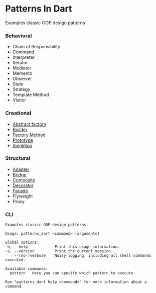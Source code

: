 Patterns In Dart
===================

Examples classic OOP design patterns

### Behavioral
* Chain of Responsibility
* Command
* Interpreter
* Iterator
* Mediator
* Memento
* Observer
* State
* Strategy
* Template Method
* Visitor

### Creational
* [Abstract factory](https://github.com/keygenqt/skill-patterns-dart/tree/main/lib/src/patterns/creational/abstract_factory)
* [Builder](https://github.com/keygenqt/skill-patterns-dart/tree/main/lib/src/patterns/creational/builder)
* [Factory Method](https://github.com/keygenqt/skill-patterns-dart/tree/main/lib/src/patterns/creational/factory_method)
* [Prototype](https://github.com/keygenqt/skill-patterns-dart/tree/main/lib/src/patterns/creational/prototype)
* [Singleton](https://github.com/keygenqt/skill-patterns-dart/tree/main/lib/src/patterns/creational/singleton)

### Structural
* [Adapter](https://github.com/keygenqt/skill-patterns-dart/tree/main/lib/src/patterns/structural/adapter)
* [Bridge](https://github.com/keygenqt/skill-patterns-dart/tree/main/lib/src/patterns/structural/bridge)
* [Composite](https://github.com/keygenqt/skill-patterns-dart/tree/main/lib/src/patterns/structural/composite)
* [Decorator](https://github.com/keygenqt/skill-patterns-dart/tree/main/lib/src/patterns/structural/decorator)
* [Facade](https://github.com/keygenqt/skill-patterns-dart/tree/main/lib/src/patterns/structural/facade)
* Flyweight
* Proxy

### CLI

```shell
Examples classic OOP design patterns.

Usage: patterns_dart <command> [arguments]

Global options:
-h, --help            Print this usage information.
-v, --version         Print the current version.
    --[no-]verbose    Noisy logging, including all shell commands executed.

Available commands:
  pattern   Here you can specify which pattern to execute

Run "patterns_dart help <command>" for more information about a command.
```